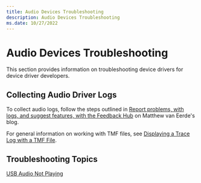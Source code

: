 ```yaml
---
title: Audio Devices Troubleshooting
description: Audio Devices Troubleshooting
ms.date: 10/27/2022
---
```


# Audio Devices Troubleshooting

This section provides information on troubleshooting device drivers for device driver developers.

## Collecting Audio Driver Logs

To collect audio logs, follow the steps outlined in [Report problems, with logs, and suggest features, with the Feedback Hub](https://matthewvaneerde.wordpress.com/2016/09/26/report-problems-with-logs-and-suggest-features-with-the-feedback-hub/) on Matthew van Eerde's blog.

For general information on working with TMF files, see [Displaying a Trace Log with a TMF File](../devtest/displaying-a-trace-log-with-a-tmf-file.md).

## Troubleshooting Topics

[USB Audio Not Playing ](usb-audio-not-playing.md)
